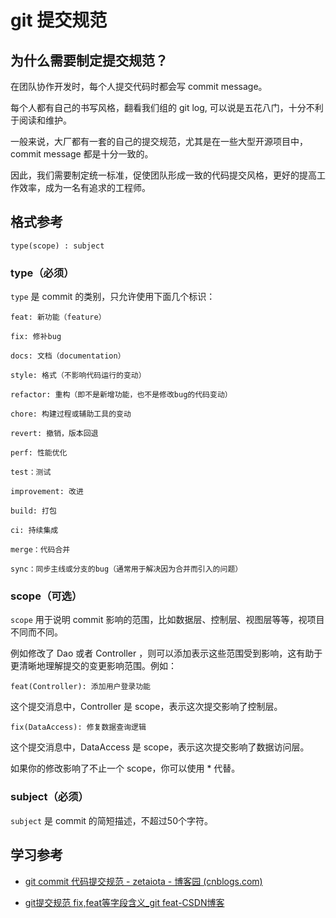 # git 提交规范

## 为什么需要制定提交规范？

在团队协作开发时，每个人提交代码时都会写 commit message。

每个人都有自己的书写风格，翻看我们组的 git log, 可以说是五花八门，十分不利于阅读和维护。

一般来说，大厂都有一套的自己的提交规范，尤其是在一些大型开源项目中，commit message 都是十分一致的。

因此，我们需要制定统一标准，促使团队形成一致的代码提交风格，更好的提高工作效率，成为一名有追求的工程师。



## 格式参考

```
type(scope) : subject
```

### type（必须）

`type` 是 commit 的类别，只允许使用下面几个标识：

```
feat: 新功能（feature）

fix: 修补bug

docs: 文档（documentation）

style: 格式（不影响代码运行的变动）

refactor: 重构（即不是新增功能，也不是修改bug的代码变动）

chore: 构建过程或辅助工具的变动

revert: 撤销，版本回退

perf: 性能优化

test：测试

improvement: 改进

build: 打包

ci: 持续集成

merge：代码合并

sync：同步主线或分支的bug（通常用于解决因为合并而引入的问题）
```



### scope（可选）

`scope` 用于说明 commit 影响的范围，比如数据层、控制层、视图层等等，视项目不同而不同。



例如修改了 Dao 或者 Controller ，则可以添加表示这些范围受到影响，这有助于更清晰地理解提交的变更影响范围。例如：

```
feat(Controller): 添加用户登录功能
```

这个提交消息中，Controller 是 scope，表示这次提交影响了控制层。

```
fix(DataAccess): 修复数据查询逻辑
```

这个提交消息中，DataAccess 是 scope，表示这次提交影响了数据访问层。

如果你的修改影响了不止一个 scope，你可以使用 * 代替。


### subject（必须）

`subject` 是 commit 的简短描述，不超过50个字符。

## 学习参考

- [git commit 代码提交规范 - zetaiota - 博客园 (cnblogs.com)](https://www.cnblogs.com/anly95/p/13163384.html)

- [git提交规范 fix,feat等字段含义_git feat-CSDN博客](https://blog.csdn.net/weixin_44599143/article/details/128090981)